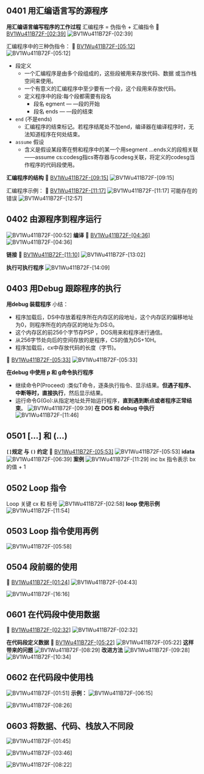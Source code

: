 ## 0401 用汇编语言写的源程序

**用汇编语言编写程序的工作过程**
汇编程序 = 伪指令 + 汇编指令
🔗 [BV1Wu411B72F-[02:39]](https://www.bilibili.com/video/BV1Wu411B72F?t=159.1)
![BV1Wu411B72F-[02:39]](./images/b8c295eb-1976-4df7-aafb-34b47694876d-1.png)

汇编程序中的三种伪指令：
🔗 [BV1Wu411B72F-[05:12]](https://www.bilibili.com/video/BV1Wu411B72F?t=312.1)
![BV1Wu411B72F-[05:12]](./images/b8c295eb-1976-4df7-aafb-34b47694876d-2.png)

* 段定义
  - 一个汇编程序是由多个段组成的，这些段被用来存放代码、数据 或当作栈空间来使用。
  - 一个有意义的汇编程序中至少要有一个段，这个段用来存放代码。
  - 定义程序中的段∶每个段都需要有段名
    - 段名 egment   — ―段的开始
    - 段名 ends     — ―段的结束
* `end` (不是ends)
  * 汇编程序的结束标记。若程序结尾处不加end，编译器在编译程序时，无法知道程序在何处结束。
* `assume` 假设
  * 含义是假设某段寄在劈和程序中的某一个用segment ...ends义的段相关联―—assume cs:codesg指cs寄存器与codesg关联，将定义的codesg当作程序的代码段使用。

**汇编程序的结构**
🔗 [BV1Wu411B72F-[09:15]](https://www.bilibili.com/video/BV1Wu411B72F?t=555.6)
![BV1Wu411B72F-[09:15]](./images/b8c295eb-1976-4df7-aafb-34b47694876d-3.png)

汇编程序示例：
🔗 [BV1Wu411B72F-[11:17]](https://www.bilibili.com/video/BV1Wu411B72F?t=677.2)
![BV1Wu411B72F-[11:17]](./images/b8c295eb-1976-4df7-aafb-34b47694876d-4.png)
可能存在的错误
![BV1Wu411B72F-[12:57]](./images/b8c295eb-1976-4df7-aafb-34b47694876d-5.png)

## 0402 由源程序到程序运行

 ![BV1Wu411B72F-[00:52]](./images/b8c295eb-1976-4df7-aafb-34b47694876d-6.png)
**编译**
🔗 [BV1Wu411B72F-[04:36]](https://www.bilibili.com/video/BV1Wu411B72F?t=276.3)
![BV1Wu411B72F-[04:36]](./images/b8c295eb-1976-4df7-aafb-34b47694876d-7.png)

**链接**
🔗 [BV1Wu411B72F-[11:10]](https://www.bilibili.com/video/BV1Wu411B72F?t=670.1)
![BV1Wu411B72F-[13:02]](./images/b8c295eb-1976-4df7-aafb-34b47694876d-8.png)

**执行可执行程序**
![BV1Wu411B72F-[14:09]](./images/b8c295eb-1976-4df7-aafb-34b47694876d-9.png)


## 0403 用Debug 跟踪程序的执行

**用debug 装载程序** 
小结：
* 程序加载后，DS中存放着程序所在内存区的段地址，这个内存区的偏移地址为0，则程序所在的内存区的地址为:DS:0。
* 这个内存区的前256个字节存PSP ，DOS用来和程序进行通信。
* 从256字节处向后的空间存放的是程序，CS的值为DS+10H。
* 程序加载后，cx中存放代码的长度（字节)。

🔗 [BV1Wu411B72F-[05:33]](https://www.bilibili.com/video/BV1Wu411B72F?t=333.3)
![BV1Wu411B72F-[05:33]](./images/b8c295eb-1976-4df7-aafb-34b47694876d-10.png)

**在debug 中使用 p 和 g命令执行程序**
* 继续命令P(Proceed) :类似T命令，逐条执行指令、显示结果。**但遇子程序、中断等时，直接执行**，然后显示结果。
* 运行命令G(Go)∶从指定地址处开始运行程序，**直到遇到断点或者程序正常结束**。
![BV1Wu411B72F-[09:39]](./images/b8c295eb-1976-4df7-aafb-34b47694876d-12.png)
**在 DOS 和 debug 中执行**
![BV1Wu411B72F-[11:46]](./images/b8c295eb-1976-4df7-aafb-34b47694876d-13.png)

## 0501 [...] 和 (...)
**`[]`规定 与 `()` 约定**
🔗 [BV1Wu411B72F-[05:53]](https://www.bilibili.com/video/BV1Wu411B72F?t=353.8)
![BV1Wu411B72F-[05:53]](./images/b8c295eb-1976-4df7-aafb-34b47694876d-14.png)
**idata**
![BV1Wu411B72F-[06:39]](./images/b8c295eb-1976-4df7-aafb-34b47694876d-15.png)
**案例**
![BV1Wu411B72F-[11:29]](./images/b8c295eb-1976-4df7-aafb-34b47694876d-16.png)
inc bx 指令表示 bx的值 + 1

## 0502 Loop 指令
Loop 关键 cx 和 标号
![BV1Wu411B72F-[02:58]](./images/b8c295eb-1976-4df7-aafb-34b47694876d-17.png)
**loop 使用示例**
![BV1Wu411B72F-[11:54]](./images/b8c295eb-1976-4df7-aafb-34b47694876d-18.png)

## 0503 Loop 指令使用再例
![BV1Wu411B72F-[05:58]](./images/b8c295eb-1976-4df7-aafb-34b47694876d-19.png)


## 0504 段前缀的使用

🔗 [BV1Wu411B72F-[01:24]](https://www.bilibili.com/video/BV1Wu411B72F?t=84.8)
![BV1Wu411B72F-[04:43]](./images/b8c295eb-1976-4df7-aafb-34b47694876d-21.png)

![BV1Wu411B72F-[16:16]](./images/b8c295eb-1976-4df7-aafb-34b47694876d-22.png)


## 0601 在代码段中使用数据
🔗 [BV1Wu411B72F-[02:32]](https://www.bilibili.com/video/BV1Wu411B72F?t=152.9)
![BV1Wu411B72F-[02:32]](./images/b8c295eb-1976-4df7-aafb-34b47694876d-24.png)

**在代码段定义数据**
🔗 [BV1Wu411B72F-[05:22]](https://www.bilibili.com/video/BV1Wu411B72F?t=322.8)
![BV1Wu411B72F-[05:22]](./images/b8c295eb-1976-4df7-aafb-34b47694876d-25.png)
**这样带来的问题**
![BV1Wu411B72F-[08:29]](./images/b8c295eb-1976-4df7-aafb-34b47694876d-26.png)
**改进方法**
![BV1Wu411B72F-[09:28]](./images/b8c295eb-1976-4df7-aafb-34b47694876d-27.png)
![BV1Wu411B72F-[10:34]](./images/b8c295eb-1976-4df7-aafb-34b47694876d-28.png)

## 0602 在代码段中使用栈

![BV1Wu411B72F-[01:51]](./images/b8c295eb-1976-4df7-aafb-34b47694876d-29.png)
**示例：**
![BV1Wu411B72F-[06:15]](./images/b8c295eb-1976-4df7-aafb-34b47694876d-30.png)

![BV1Wu411B72F-[08:26]](./images/b8c295eb-1976-4df7-aafb-34b47694876d-32.png)



## 0603 将数据、代码、栈放入不同段

![BV1Wu411B72F-[01:45]](./images/b8c295eb-1976-4df7-aafb-34b47694876d-34.png)

![BV1Wu411B72F-[03:46]](./images/b8c295eb-1976-4df7-aafb-34b47694876d-35.png)

![BV1Wu411B72F-[08:22]](./images/b8c295eb-1976-4df7-aafb-34b47694876d-36.png)
